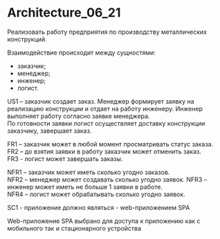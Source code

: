 # Architecture_06_21

Реализовать работу предприятия по производству металлических конструкций.

Взаимодействие происходит между сущностями:
+ заказчик;
+ менеджер;
+ инженер;
+ логист.

US1 – заказчик создает заказ. Менеджер формирует заявку на реализацию конструкции и отдает на работу инженеру. Инженер выполняет работу согласно заявке менеджера.  
По готовности заявки логист осуществляет доставку конструкции заказчику, завершает заказ.

FR1 – заказчик может в любой момент просматривать статус заказа.  
FR2 – до взятия заявки в работу заказчик может отменить заказ.  
FR3 - логист может завершать заказы.  

NFR1 – заказчик может иметь сколько угодно заказов.  
NFR2 – менеджер может создавать сколько угодно заявок.
NFR3 – инженер может иметь не больше 1 заявки в работе.  
NFR4 – логист может обрабатывать сколько угодно заявок.  

SC1 - приложение должно являться - web-приложением SPA

Web-приложение SPA выбрано для доступа к приложению как с мобильного так и стационарного устройства
